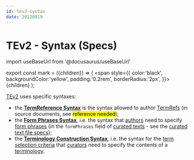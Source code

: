 ```yaml
---
id: tev2-syntax
date: 20220819
---
```


# TEv2 - Syntax (Specs)

import useBaseUrl from '@docusaurus/useBaseUrl'

export const mark = ({children}) => (
  <span style={{ color:'black', backgroundColor:'yellow', padding:'0.2rem', borderRadius:'2px', }}>
    {children}
  </span> );

[TEv2](@) uses specific syntaxes:
- the **[TermReference Syntax](/docs/spec-syntax/term-ref-syntax)** is the syntax allowed to author [TermRefs](@) (in source documents, see <mark>reference needed</mark>);
- the **[Form Phrases Syntax](/docs/spec-syntax/form-phrase-syntax)**, i.e. the syntax that [authors](@) need to specify [form phrases](@) (in the `formPhrases` field of [curated texts](@) - see the [curated text file specs](/docs/spec-files/ctext));
- the **[Terminology Construction Syntax](/docs/spec-tools/terminology-construction)**, i.e. the syntax for the [term selection criteria](@) that [curators](@) need to specify the contents of a [terminology](@).
